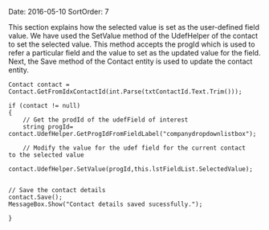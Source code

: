 Date: 2016-05-10
SortOrder: 7

This section explains how the selected value is set as the user-defined field value. We have used the SetValue method of the UdefHelper of the contact to set the selected value. This method accepts the progId which is used to refer a particular field and the value to set as the updated value for the field. Next, the Save method of the Contact entity is used to update the contact entity.

```
Contact contact =
Contact.GetFromIdxContactId(int.Parse(txtContactId.Text.Trim()));
 
if (contact != null)
{
    // Get the prodId of the udefField of interest
    string progId=
contact.UdefHelper.GetProgIdFromFieldLabel("companydropdownlistbox");
 
    // Modify the value for the udef field for the current contact
to the selected value            
   
contact.UdefHelper.SetValue(progId,this.lstFieldList.SelectedValue);
                  
 
// Save the contact details
contact.Save();
MessageBox.Show("Contact details saved sucessfully.");             
         
}
```

 
